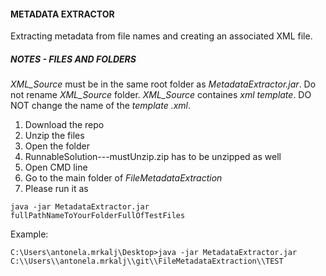 #### METADATA EXTRACTOR
Extracting metadata from file names and creating an associated XML file.

#####  NOTES - FILES AND FOLDERS
*XML_Source* must be in the same root folder as *MetadataExtractor.jar*.
Do not rename *XML_Source* folder.
*XML_Source* containes *xml template*. DO NOT change the name of the *template .xml*.


1. Download the repo
2. Unzip the files
3. Open the folder
4. RunnableSolution---mustUnzip.zip has to be unzipped as well
5. Open CMD line
6. Go to the main folder of *FileMetadataExtraction*
6. Please run it as 
```
java -jar MetadataExtractor.jar fullPathNameToYourFolderFullOfTestFiles
```

Example:
```
C:\Users\antonela.mrkalj\Desktop>java -jar MetadataExtractor.jar C:\\Users\\antonela.mrkalj\\git\\FileMetadataExtraction\\TEST
```
